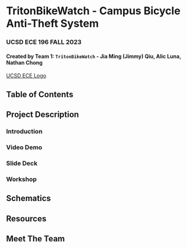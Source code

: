 # TritonBikeWatch - Campus Bicycle Anti-Theft System
### UCSD ECE 196 FALL 2023  
#### Created by Team 1: `TritonBikeWatch` - Jia Ming (Jimmy) Qiu, Alic Luna, Nathan Chong

[UCSD ECE Logo](./Assets/ECE_Logo.png)


## Table of Contents

## Project Description

### Introduction


### Video Demo


### Slide Deck

### Workshop 

## Schematics


## Resources


## Meet The Team